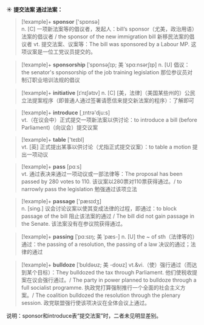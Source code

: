 ☀ <span class="category">**提交法案 通过法案：**</span>
>[!example]+ <span class="vocabulary">**sponsor**</span> ['spɒnsə]  
> <span class="definition">n. [C] 一项新法案等的倡议者，发起人：</span>bill’s sponsor（尤美，政治用语）法案的倡议者 / the sponsor of the new immigration bill 新移民法案的倡议者 <span class="definition">vt. 提交法案、议案等：</span>The bill was sponsored by a Labour MP. 这项议案是一位工党议员提交的。
           
>[!example]+ <span class="vocabulary">**sponsorship**</span> [ˈspɒnsəʃɪp; 美 ˈspɑ:nsərʃɪp]
> <span class="definition">n. [U] 倡议：</span>the senator's sponsorship of the job training legislation 那位参议员对制订职业培训法规的倡议
           
>[!example]+ <span class="vocabulary">**initiative**</span> [ɪˈnɪʃətɪv]
> <span class="definition">n. [C] [美，法律]（美国某些州的）公民立法提案程序（即普通人通过签署请愿信来提交新法案的程序）：</span>了解即可

>[!example]+ <span class="vocabulary">**introduce**</span> [͵ɪntrə'dju:s]  
> <span class="definition">vt.（在议会中）正式提交一项新法案以供讨论：</span>to introduce a bill (before Parliament)（向议会）提交议案

>[!example]+ <span class="vocabulary">**table**</span> ['teɪbl]  
> <span class="definition">vt. [英] 正式提出某事以供讨论（尤指正式提交议案）：</span>to table a motion 提出一项动议

>[!example]+ <span class="vocabulary">**pass**</span> [pɑːs]  
> <span class="definition">vt. 通过表决来通过一项动议或一部法律等：</span>The proposal has been passed by 280 votes to 110. 该议案以280票对110票获得通过。/ to narrowly pass the legislation 勉强通过该项立法

>[!example]+ <span class="vocabulary">**passage**</span> ['pæsɪdӡ]  
> <span class="definition">n. [sing.] 议会讨论议案以使其变成法律的过程，即通过：</span>to block passage of the bill 阻止该法案的通过 / The bill did not gain passage in the Senate. 该法案没有在参议院获得通过。
                      
>[!example]+ <span class="vocabulary">**passing**</span> [ˈpɑ:sɪŋ; 美 ˈpæs-]
> <span class="definition">n. [U] the ~ of sth（法律等的）通过：</span>the passing of a resolution, the passing of a law 决议的通过；法律的通过
 
>[!example]+ <span class="vocabulary">**bulldoze**</span> [ˈbʊldəʊz; 美 -doʊz]
> <span class="definition">vt.&vi.（使）强行通过（而达到某个目标）：</span>They bulldozed the tax through Parliament. 他们使税收提案在议会强行通过。/ The party in power planned to bulldoze through a full socialist programme. 执政党打算强制推行一个全面的社会主义方案。/ The coalition bulldozed the resolution through the plenary session. 政党联盟强行使该项决议在全体会议上通过。

说明：sponsor和introduce表“提交法案”时，二者未见明显差别。

